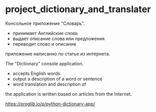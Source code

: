 # project_dictionary_and_translater

Консольное приложение "Словарь".
- принимает Английские слова
- выдает описание слова или предложения 
- переводит слово и описание

приложение написанно по статье из интернета.

The "Dictionary" console application.
- accepts English words
- output a description of a word or sentence 
- word translation and description of

the application is written based on articles from the Internet.





https://proglib.io/p/python-dictionary-app/


